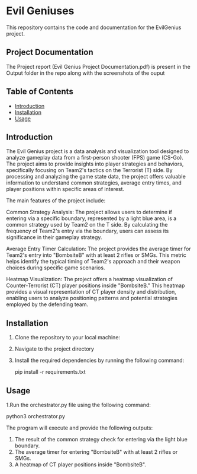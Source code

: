 # Evil Geniuses

This repository contains the code and documentation for the EvilGenius project.

## Project Documentation
 The Project report (Evil Genius Project Documentation.pdf)  is present in the Output folder in the repo along with the screenshots of the ouput

## Table of Contents
- [Introduction](#introduction)
- [Installation](#installation)
- [Usage](#usage)


## Introduction

The Evil Genius project is a data analysis and visualization tool designed to analyze gameplay data from a first-person shooter (FPS) game (CS-Go). The project aims to provide insights into player strategies and behaviors, specifically focusing on Team2's tactics on the Terrorist (T) side. By processing and analyzing the game state data, the project offers valuable information to understand common strategies, average entry times, and player positions within specific areas of interest.

The main features of the project include:

Common Strategy Analysis: The project allows users to determine if entering via a specific boundary, represented by a light blue area, is a common strategy used by Team2 on the T side. By calculating the frequency of Team2's entry via the boundary, users can assess its significance in their gameplay strategy.

Average Entry Timer Calculation: The project provides the average timer for Team2's entry into "BombsiteB" with at least 2 rifles or SMGs. This metric helps identify the typical timing of Team2's approach and their weapon choices during specific game scenarios.

Heatmap Visualization: The project offers a heatmap visualization of Counter-Terrorist (CT) player positions inside "BombsiteB." This heatmap provides a visual representation of CT player density and distribution, enabling users to analyze positioning patterns and potential strategies employed by the defending team.

## Installation

1. Clone the repository to your local machine:
2. Navigate to the project directory
3. Install the required dependencies by running the following command:
   
   pip install -r requirements.txt

## Usage

1.Run the orchestrator.py file using the following command:
  
  python3 orchestrator.py
  
The program will execute and provide the following outputs:

1. The result of the common strategy check for entering via the light blue boundary.
2. The average timer for entering "BombsiteB" with at least 2 rifles or SMGs.
3. A heatmap of CT player positions inside "BombsiteB".



   



